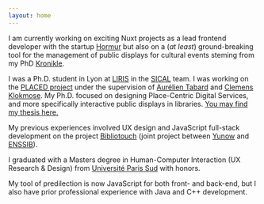 ```yaml
---
layout: home
---
```


I am currently working on exciting Nuxt projects as a lead frontend developer with the startup [Hormur](https://hormur.com) but also on a (*at least*) ground-breaking tool for the management of public displays for cultural events steming from my PhD [Kronikle](https://kronikle.eu).

I was a Ph.D. student in Lyon at [LIRIS](http://liris.cnrs.fr/) in the [SICAL](http://liris.cnrs.fr/equipes?id=73) team. I was working on the [PLACED project](http://www.placedproject.eu) under the supervision of [Aurélien Tabard](http://www.tabard.fr) and [Clemens Klokmose](https://www.klokmose.net). My Ph.D. focused on designing Place-Centric Digital Services, and more specifically interactive public displays in libraries. [You may find my thesis here.](/files/Alix_thesis_compressed.pdf)

My previous experiences involved UX design and JavaScript full-stack development on the project [Bibliotouch](https://bibliotouch.enssib.fr) (joint project between [Yunow](https://yunow.io//) and [ENSSIB](https://www.enssib.fr)).

I graduated with a Masters degree in Human-Computer Interaction (UX Research & Design) from [Université Paris Sud](https://www.universite-paris-saclay.fr/en/education/master/m2-interaction-human-computer-interaction-hci#presentation-m2) with honors.

My tool of predilection is now JavaScript for both front- and back-end, but I also have prior professional experience with Java and C++ development.
